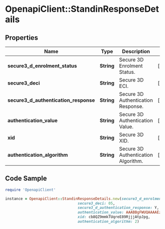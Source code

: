 # OpenapiClient::StandinResponseDetails

## Properties

Name | Type | Description | Notes
------------ | ------------- | ------------- | -------------
**secure3_d_enrolment_status** | **String** | Secure 3D Enrolment Status. | [optional] 
**secure3_deci** | **String** | Secure 3D ECI. | [optional] 
**secure3_d_authentication_response** | **String** | Secure 3D Authentication Response. | [optional] 
**authentication_value** | **String** | Secure 3D Authentication Value. | [optional] 
**xid** | **String** | Secure 3D XID. | [optional] 
**authentication_algorithm** | **String** | Secure 3D Authentication Algorithm. | [optional] 

## Code Sample

```ruby
require 'OpenapiClient'

instance = OpenapiClient::StandinResponseDetails.new(secure3_d_enrolment_status: Y,
                                 secure3_deci: 05,
                                 secure3_d_authentication_response: Y,
                                 authentication_value: AAABBgFWUQAAAAEzZ1ZRAAAAAAA&#x3D;,
                                 xid: cb8QZ9mmkTUqreE89RjjjAtpJpg,
                                 authentication_algorithm: 2)
```


